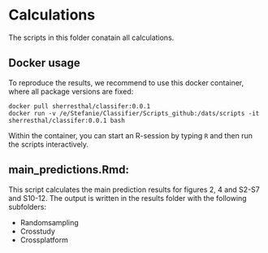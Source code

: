 # Calculations

The scripts in this folder conatain all calculations. 

## Docker usage
To reproduce the results, we recommend to use this docker container, where all package versions are fixed: 

```
docker pull sherresthal/classifer:0.0.1
docker run -v /e/Stefanie/Classifier/Scripts_github:/dats/scripts -it sherresthal/classifer:0.0.1 bash
```
Within the container, you can start an R-session by typing `R` and then run the scripts interactively. 

## main_predictions.Rmd:

This script calculates the main prediction results for figures 2, 4 and S2-S7 and S10-12. 
The output is written in the results folder with the following subfolders: 

- Randomsampling
- Crosstudy
- Crossplatform



